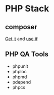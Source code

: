 # PHP Stack

## composer

[Get it](http:getcomposer.org) and [use it](http://packagist.org)!

## PHP QA Tools

- phpunit
- phploc
- phpmd
- pdepend
- phpcs